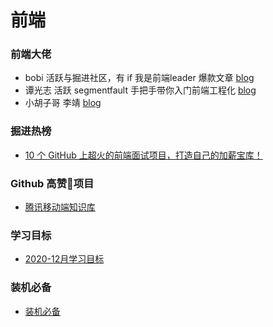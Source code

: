 # 前端

### 前端大佬

- bobi 活跃与掘进社区，有 if 我是前端leader 爆款文章 [blog](https://bobi.ink/)
- 谭光志 活跃 segmentfault 手把手带你入门前端工程化 [blog](https://segmentfault.com/u/woai3c/articles?page=1)
- 小胡子哥 李靖 [blog](https://www.barretlee.com/)

### 掘进热榜

- [10 个 GitHub 上超火的前端面试项目，打造自己的加薪宝库！](https://juejin.im/post/6895752757534261256)

### Github 高赞项目

- [腾讯移动端知识库](https://github.com/AlloyTeam/Mars)


### 学习目标

- [2020-12月学习目标](/technology/fed/1) 


### 装机必备

- [装机必备](https://github.com/abc-club/js-paradise/blob/master/SOFTWARE/README.md)
